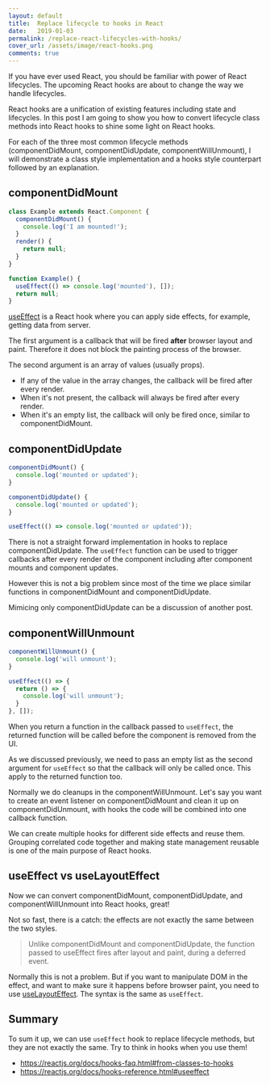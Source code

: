 ```yaml
---
layout: default
title:  Replace lifecycle to hooks in React
date:   2019-01-03
permalink: /replace-react-lifecycles-with-hooks/
cover_url: /assets/image/react-hooks.png
comments: true
---
```


If you have ever used React, you should be familiar with power of React lifecycles.
The upcoming React hooks are about to change the way we handle lifecycles.

React hooks are a unification of existing features including state and lifecycles.
In this post I am going to show you how to convert lifecycle class methods into React hooks
to shine some light on React hooks.

For each of the three most common lifecycle methods
(componentDidMount, componentDidUpdate, componentWillUnmount),
I will demonstrate a class style implementation and
a hooks style counterpart followed by an explanation.

## componentDidMount
```javascript
class Example extends React.Component {
  componentDidMount() {
    console.log('I am mounted!');
  }
  render() {
    return null;
  }
}
```
```javascript
function Example() {
  useEffect(() => console.log('mounted'), []);
  return null;
}
```
[useEffect](https://reactjs.org/docs/hooks-reference.html#useeffect)
is a React hook where you can apply side effects, for example, getting data from server.

The first argument is a callback that will be fired __after__ browser layout and paint.
Therefore it does not block the painting process of the browser.

The second argument is an array of values (usually props).
- If any of the value in the array changes, the callback will be fired after every render.
- When it's not present, the callback will always be fired after every render.
- When it's an empty list, the callback will only be fired once, similar to componentDidMount.

## componentDidUpdate
```javascript
componentDidMount() {
  console.log('mounted or updated');
}

componentDidUpdate() {
  console.log('mounted or updated');
}
```
```javascript
useEffect(() => console.log('mounted or updated'));
```
There is not a straight forward implementation in hooks to replace componentDidUpdate.
The ```useEffect``` function can be used to trigger callbacks after every render of the component
including after component mounts and component updates.

However this is not a big problem since most of the time we place
similar functions in componentDidMount and componentDidUpdate.

Mimicing only componentDidUpdate can be a discussion of another post.

## componentWillUnmount
```javascript
componentWillUnmount() {
  console.log('will unmount');
}
```
```javascript
useEffect(() => {
  return () => {
    console.log('will unmount');
  }
}, []);
```
When you return a function in the callback passed to ```useEffect```,
the returned function will be called before the component is removed from the UI.

As we discussed previously, we need to pass an empty list as the second argument
for ```useEffect``` so that the callback will only be called once.
This apply to the returned function too.

Normally we do cleanups in the componentWillUnmount.
Let's say you want to create an event listener on componentDidMount
and clean it up on componentDidUnmount,
with hooks the code will be combined into one callback function.

We can create multiple hooks for different side effects and reuse them.
Grouping correlated code together and making state management reusable is one of
the main purpose of React hooks.

## useEffect vs useLayoutEffect
Now we can convert componentDidMount, componentDidUpdate,
and componentWillUnmount into React hooks, great!

Not so fast, there is a catch: the effects are not exactly the same between the two styles.

> Unlike componentDidMount and componentDidUpdate,
the function passed to useEffect fires after layout and paint,
during a deferred event.

Normally this is not a problem. But if you want to manipulate DOM in the effect,
and want to make sure it happens before browser paint, you need to use
[useLayoutEffect](https://reactjs.org/docs/hooks-reference.html#uselayouteffect).
The syntax is the same as ```useEffect```.

## Summary
To sum it up, we can use ```useEffect``` hook to replace lifecycle methods,
but they are not exactly the same. Try to think in hooks when you use them!

- https://reactjs.org/docs/hooks-faq.html#from-classes-to-hooks
- https://reactjs.org/docs/hooks-reference.html#useeffect
